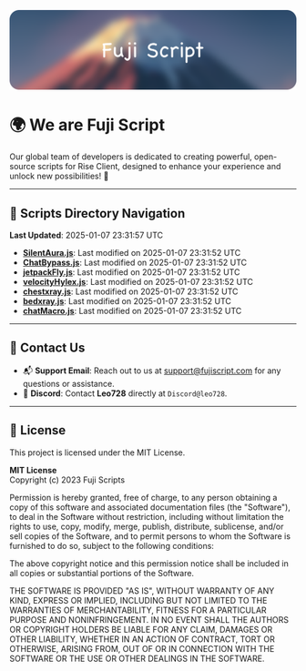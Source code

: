 ![Banner](.github/b.webp)

# 🌍 **We are Fuji Script**

Our global team of developers is dedicated to creating powerful, open-source scripts for Rise Client, designed to enhance your experience and unlock new possibilities! 🌟

---
<!-- SCRIPTS_NAVIGATION_START -->
## 📂 **Scripts Directory Navigation**

**Last Updated**: 2025-01-07 23:31:57 UTC

- **[SilentAura.js](scripts/SilentAura.js)**: Last modified on 2025-01-07 23:31:52 UTC
- **[ChatBypass.js](scripts/ChatBypass.js)**: Last modified on 2025-01-07 23:31:52 UTC
- **[jetpackFly.js](scripts/jetpackFly.js)**: Last modified on 2025-01-07 23:31:52 UTC
- **[velocityHylex.js](scripts/velocityHylex.js)**: Last modified on 2025-01-07 23:31:52 UTC
- **[chestxray.js](scripts/chestxray.js)**: Last modified on 2025-01-07 23:31:52 UTC
- **[bedxray.js](scripts/bedxray.js)**: Last modified on 2025-01-07 23:31:52 UTC
- **[chatMacro.js](scripts/chatMacro.js)**: Last modified on 2025-01-07 23:31:52 UTC

<!-- SCRIPTS_NAVIGATION_END -->

---

## 💬 **Contact Us**  
- 📬 **Support Email**: Reach out to us at [support@fujiscript.com](mailto:support@fujiscript.com) for any questions or assistance.  
- 💬 **Discord**: Contact **Leo728** directly at `Discord@leo728`.

---

## 📜 **License**

This project is licensed under the MIT License.  

**MIT License**  
Copyright (c) 2023 Fuji Scripts  

Permission is hereby granted, free of charge, to any person obtaining a copy of this software and associated documentation files (the "Software"), to deal in the Software without restriction, including without limitation the rights to use, copy, modify, merge, publish, distribute, sublicense, and/or sell copies of the Software, and to permit persons to whom the Software is furnished to do so, subject to the following conditions:  

The above copyright notice and this permission notice shall be included in all copies or substantial portions of the Software.  

THE SOFTWARE IS PROVIDED "AS IS", WITHOUT WARRANTY OF ANY KIND, EXPRESS OR IMPLIED, INCLUDING BUT NOT LIMITED TO THE WARRANTIES OF MERCHANTABILITY, FITNESS FOR A PARTICULAR PURPOSE AND NONINFRINGEMENT. IN NO EVENT SHALL THE AUTHORS OR COPYRIGHT HOLDERS BE LIABLE FOR ANY CLAIM, DAMAGES OR OTHER LIABILITY, WHETHER IN AN ACTION OF CONTRACT, TORT OR OTHERWISE, ARISING FROM, OUT OF OR IN CONNECTION WITH THE SOFTWARE OR THE USE OR OTHER DEALINGS IN THE SOFTWARE.  
